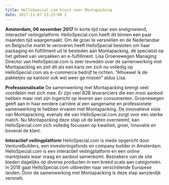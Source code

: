```yaml
---
title: HelloSpecial.com kiest voor Montapacking
date: 2017-11-07 13:25:00 Z
---
```


**Amsterdam, 06 november 2017** In korte tijd naar een snelgroeiend, interactief veilingplatform. HelloSpecial.com heeft dit binnen een paar maanden tijd waargemaakt. Om de groei te versnellen en de Nederlandse en Belgische markt te veroveren heeft HelloSpecial besloten om haar packaging en fulfillment uit te besteden aan Montapacking, dé specialist op het gebied van verpakken en e-fulfillment. Lisa Groenewegen Managing Director van HelloSpecial.com is zeer tevreden over de samenwerking met Montapacking en ziet dit als een kans om zich nu volledig op HelloSpecial.com als e-commerce bedrijf te richten. “Alhoewel ik de pakketjes op kantoor ook wel weer ga missen” aldus Lisa.
 
**Professionalisatie** 
De samenwerking met Montapacking brengt veel voordelen met zich mee. Er zijn veel B2B leveranciers die een mooi aanbod hebben maar niet zijn ingericht op leveren aan consumenten. Groenewegen geeft aan in haar eerdere carrière al een aangename en professionele samenwerking te hebben ervaren met Montapacking. De innovatieve visie van Montapacking, evenals die van HelloSpecial.com zorgt voor een sterke match. Nu Montapacking deze stap uit de keten overneemt, kan HelloSpecial.com zich volledig focussen op kwaliteit, groei, innovatie en bovenal de klant.
 
**Interactief veilingplatform**
HelloSpecial.com is mede opgericht door VentureBuilders, een investeringsfonds en company builder in Amsterdam. HelloSpecial.com is een interactief veilingplatform en een online marktplaats waar vraag en aanbod samenkomt. Bezoekers van de site bieden dagelijks op diverse producten in een breed scala aan categorieën. In 2018 gaat HelloSpecial.com uitbreiden naar verschillende Europese landen. Door de samenwerking met Montapacking is deze stap aanzienlijk versnelt.